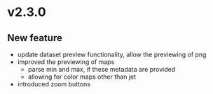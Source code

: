 # v2.3.0

## New feature

- update dataset preview functionality, allow the previewing of png
- improved the previewing of maps
  - parse min and max, if these metadata are provided
  - allowing for color maps other than jet
- introduced zoom buttons
